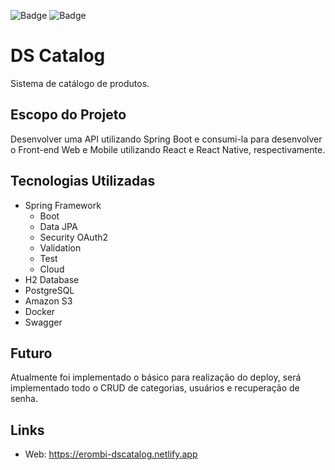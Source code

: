 ![Badge](https://img.shields.io/badge/Spring%20version-2.4.1.RELEASE-green)
![Badge](https://img.shields.io/badge/npm-v6.14.8-red)

# DS Catalog
Sistema de catálogo de produtos.


## Escopo do Projeto
Desenvolver uma API utilizando Spring Boot e consumi-la para desenvolver o Front-end Web e Mobile utilizando React e React Native, respectivamente.


## Tecnologias Utilizadas
- Spring Framework
  - Boot
  - Data JPA
  - Security OAuth2
  - Validation
  - Test
  - Cloud
- H2 Database
- PostgreSQL
- Amazon S3
- Docker
- Swagger

## Futuro
Atualmente foi implementado o básico para realização do deploy, será implementado todo o CRUD de categorias, usuários e recuperação de senha.

## Links

* Web: https://erombi-dscatalog.netlify.app

